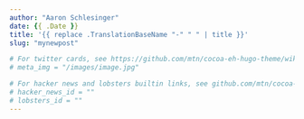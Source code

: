 ```yaml
---
author: "Aaron Schlesinger"
date: {{ .Date }}
title: '{{ replace .TranslationBaseName "-" " " | title }}'
slug: "mynewpost"

# For twitter cards, see https://github.com/mtn/cocoa-eh-hugo-theme/wiki/Twitter-cards
# meta_img = "/images/image.jpg"

# For hacker news and lobsters builtin links, see github.com/mtn/cocoa-eh-hugo-theme/wiki/Social-Links
# hacker_news_id = ""
# lobsters_id = ""
---
```


